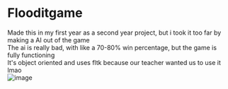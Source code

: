 # Flooditgame
Made this in my first year as a second year project, but i took it too far by making a AI out of the game  <br />
The ai is really bad, with like a 70-80% win percentage, but the game is fully functioning <br />
It's object oriented and uses fltk because our teacher wanted us to use it lmao <br />
![image](https://user-images.githubusercontent.com/68029599/155575985-e2b9e8a7-240b-47c9-b24e-7007e1e768c7.png)
